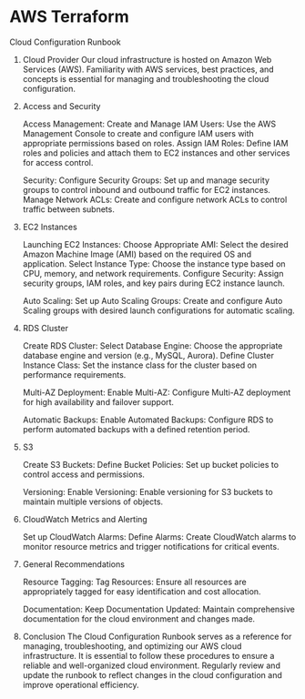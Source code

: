 # AWS Terraform
Cloud Configuration Runbook


1. Cloud Provider
Our cloud infrastructure is hosted on Amazon Web Services (AWS). Familiarity with AWS services, best practices, and concepts is essential for managing and troubleshooting the cloud configuration.

2. Access and Security

    Access Management:
        Create and Manage IAM Users: Use the AWS Management Console to create and configure IAM users with appropriate permissions based on roles.
        Assign IAM Roles: Define IAM roles and policies and attach them to EC2 instances and other services for access control.

    Security:
        Configure Security Groups: Set up and manage security groups to control inbound and outbound traffic for EC2 instances.
        Manage Network ACLs: Create and configure network ACLs to control traffic between subnets.

3. EC2 Instances

    Launching EC2 Instances:
        Choose Appropriate AMI: Select the desired Amazon Machine Image (AMI) based on the required OS and application.
        Select Instance Type: Choose the instance type based on CPU, memory, and network requirements.
        Configure Security: Assign security groups, IAM roles, and key pairs during EC2 instance launch.

    Auto Scaling:
        Set up Auto Scaling Groups: Create and configure Auto Scaling groups with desired launch configurations for automatic scaling.

4. RDS Cluster

    Create RDS Cluster:
        Select Database Engine: Choose the appropriate database engine and version (e.g., MySQL, Aurora).
        Define Cluster Instance Class: Set the instance class for the cluster based on performance requirements.

    Multi-AZ Deployment:
        Enable Multi-AZ: Configure Multi-AZ deployment for high availability and failover support.

    Automatic Backups:
        Enable Automated Backups: Configure RDS to perform automated backups with a defined retention period.

5. S3

    Create S3 Buckets:
        Define Bucket Policies: Set up bucket policies to control access and permissions.

    Versioning:
        Enable Versioning: Enable versioning for S3 buckets to maintain multiple versions of objects.

6. CloudWatch Metrics and Alerting

    Set up CloudWatch Alarms:
        Define Alarms: Create CloudWatch alarms to monitor resource metrics and trigger notifications for critical events.

7. General Recommendations

    Resource Tagging:
        Tag Resources: Ensure all resources are appropriately tagged for easy identification and cost allocation.

    Documentation:
        Keep Documentation Updated: Maintain comprehensive documentation for the cloud environment and changes made.

8. Conclusion
The Cloud Configuration Runbook serves as a reference for managing, troubleshooting, and optimizing our AWS cloud infrastructure. It is essential to follow these procedures to ensure a reliable and well-organized cloud environment. Regularly review and update the runbook to reflect changes in the cloud configuration and improve operational efficiency.
 
